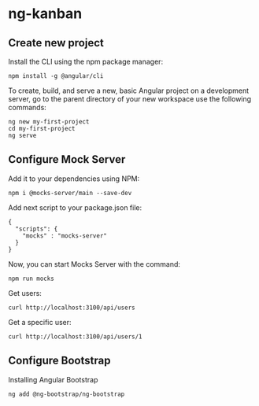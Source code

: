 # ng-kanban

## Create new project

Install the CLI using the npm package manager:

```
npm install -g @angular/cli
```

To create, build, and serve a new, basic Angular project on a development server, go to the parent directory of your new workspace use the following commands:

```
ng new my-first-project
cd my-first-project
ng serve
```

## Configure Mock Server

Add it to your dependencies using NPM:

```
npm i @mocks-server/main --save-dev
```

Add next script to your package.json file:

```
{
  "scripts": {
    "mocks" : "mocks-server"
  }
}
```

Now, you can start Mocks Server with the command:

```
npm run mocks
```

Get users:

```
curl http://localhost:3100/api/users
```

Get a specific user:

```
curl http://localhost:3100/api/users/1
```

## Configure Bootstrap

Installing Angular Bootstrap

```
ng add @ng-bootstrap/ng-bootstrap
```

